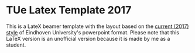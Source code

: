 # TUe Latex Template 2017

This is a LateX beamer template with the layout based on the [current (2017) style](https://intranet.tue.nl/universiteit/diensten/communicatie-expertise-centrum/huisstijl-middelen/huisstijlmiddelen/powerpoint-presentaties/) of Eindhoven University's powerpoint format. Please note that this LaTeX version is an unofficial version because it is made by me as a student.


